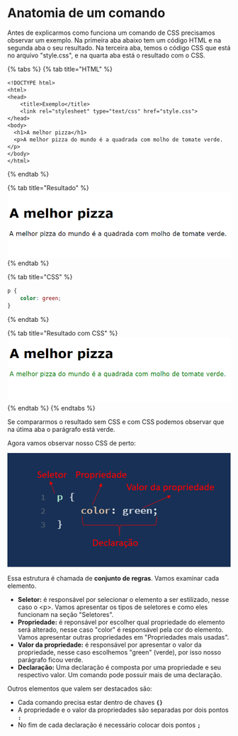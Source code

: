 # Anatomia de um comando

Antes de explicarmos como funciona um comando de CSS precisamos observar um exemplo. Na primeira aba abaixo tem um código HTML e na segunda aba o seu resultado. Na terceira aba, temos o código CSS que está no arquivo "style.css", e na quarta aba está o resultado com o CSS.

{% tabs %}
{% tab title="HTML" %}
```markup
<!DOCTYPE html>
<html>
<head>
    <title>Exemplo</title>
    <link rel="stylesheet" type="text/css" href="style.css">
</head>
<body>
  <h1>A melhor pizza</h1>
  <p>A melhor pizza do mundo é a quadrada com molho de tomate verde.</p>
</body>
</html>
```
{% endtab %}

{% tab title="Resultado" %}
![](../../.gitbook/assets/image%20%284%29.png)
{% endtab %}

{% tab title="CSS" %}
```css
p {
    color: green;
}
```
{% endtab %}

{% tab title="Resultado com CSS" %}
![](../../.gitbook/assets/image%20%281%29.png)
{% endtab %}
{% endtabs %}

Se compararmos o resultado sem CSS e com CSS podemos observar que na útima aba o parágrafo está verde.

Agora vamos observar nosso CSS de perto:

![](../../.gitbook/assets/image.png)

Essa estrutura é chamada de **conjunto de regras**. Vamos examinar cada elemento.

* **Seletor:** é responsável por selecionar o elemento a ser estilizado, nesse caso o &lt;p&gt;. Vamos apresentar os tipos de seletores e como eles funcionam na seção "Seletores".
* **Propriedade:** é reponsável por escolher qual propriedade do elemento será alterado, nesse caso "color" é responsável pela cor do elemento. Vamos apresentar outras propriedades em "Propriedades mais usadas".
* **Valor da propriedade:** é responsável por apresentar o valor da propriedade, nesse caso escolhemos "green" \(verde\), por isso nosso parágrafo ficou verde.
* **Declaração:** Uma declaração é composta por uma propriedade e seu respectivo valor. Um comando pode possuir mais de uma declaração.

Outros elementos que valem ser destacados são:

* Cada comando precisa estar dentro de chaves **`{}`** 
* A propriedade e o valor da propriedades são separadas por dois pontos **`:`**
* No fim de cada declaração é necessário colocar dois pontos **`;`**


